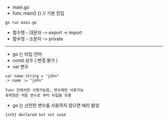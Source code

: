 - main.go  
- func main() {} // 기본 진입
```
go run main.go
```

- 함수명 - 대문자 -> export -> import
- 함수명 - 소문자 -> private

----

- go 는 타입 언어
- const 상수 ( 변경 불가 )
- var 변수

```
var name string = "john"
-> name := "john"

func 안에서만 사용가능함, 변수에만 사용가능
축약형은 처음 변수로 부터 타입을 추론

```

- go 는 선언한 변수를 사용하지 않으면 에러 발생
```
{sth} declared but not used
```